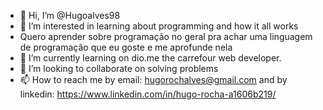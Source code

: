 - 👋 Hi, I’m @Hugoalves98
- 👀 I’m interested in learning about programming and how it all works
- Quero aprender sobre programação no geral pra achar uma linguagem de programação que eu goste e me aprofunde nela
- 🌱 I’m currently learning on dio.me the carrefour web developer.
- 💞️ I’m looking to collaborate on solving problems
- 📫 How to reach me by email: hugorochalves@gmail.com and by linkedin: https://www.linkedin.com/in/hugo-rocha-a1606b219/
<!---
Hugoalves98/Hugoalves98 is a ✨ special ✨ repository because its `README.md` (this file) appears on your GitHub profile.
You can click the Preview link to take a look at your changes.
--->
